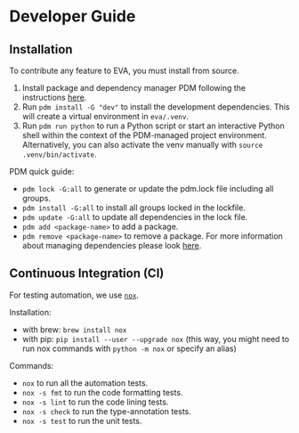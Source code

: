# Developer Guide

## Installation

To contribute any feature to EVA, you must install from source.

1. Install package and dependency manager PDM following the instructions [here](https://pdm-project.org/latest/#other-installation-methods).
2. Run `pdm install -G "dev"` to install the development dependencies. This will create a virtual environment in `eva/.venv`.
3. Run `pdm run python` to run a Python script or start an interactive Python shell within the context of the PDM-managed project environment. Alternatively, you can also activate the venv manually with `source .venv/bin/activate`.

PDM quick guide:
- `pdm lock -G:all` to generate or update the pdm.lock file including all groups.
- `pdm install -G:all`	to install all groups locked in the lockfile.
- `pdm update -G:all` to update all dependencies in the lock file.
- `pdm add <package-name>` to add a package.
- `pdm remove <package-name>` to remove a package.
For more information about managing dependencies please look [here](https://pdm-project.org/latest/usage/dependency/#manage-dependencies).

## Continuous Integration (CI)

For testing automation, we use [`nox`](https://nox.thea.codes/en/stable/index.html).

Installation:
- with brew: `brew install nox`
- with pip: `pip install --user --upgrade nox` (this way, you might need to run nox commands with `python -m nox` or specify an alias)

Commands:
- `nox` to run all the automation tests. 
- `nox -s fmt` to run the code formatting tests.
- `nox -s lint` to run the code lining tests.
- `nox -s check` to run the type-annotation tests.
- `nox -s test` to run the unit tests.
